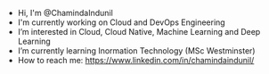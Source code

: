 - Hi, I'm @ChamindaIndunil
- I'm currently working on Cloud and DevOps Engineering
- I’m interested in Cloud, Cloud Native, Machine Learning and Deep Learning
- I’m currently learning Inormation Technology (MSc Westminster) 
- How to reach me: https://www.linkedin.com/in/chamindaindunil/

<!--
**chamindaindunil/ChamindaIndunil** is a ✨ _special_ ✨ repository because its `README.md` (this file) appears on your GitHub profile.

Here are some ideas to get you started:

- 🔭 I’m currently working on ...
- 🌱 I’m currently learning ...
- 👯 I’m looking to collaborate on ...
- 🤔 I’m looking for help with ...
- 💬 Ask me about ...
- 📫 How to reach me: ...
- 😄 Pronouns: ...
- ⚡ Fun fact: ...
-->
